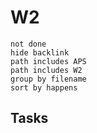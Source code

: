 # W2
```tasks
not done
hide backlink
path includes APS
path includes W2
group by filename
sort by happens
```

## Tasks